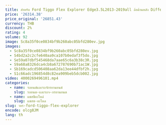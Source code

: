 ```yaml
---
title: สําหรับ Ford Tiggo Flex Explorer Edge3.5L2013-2019all ล้อด้านหลัง Differential CV6W4000AD CV6W4000AD CV6W4600BACV6W4851AB
price: '26314.38'
price_original: '26851.43'
currency: THB
discount: 2%
rating: 4
volume: 92
image: Sc8a35f0ce0834bf9b260abc05bfd280ev.jpg
images:
  - Sc8a35f0ce0834bf9b260abc05bfd280ev.jpg
  - S4bd2a2c2cfe640aa9ca107b0edaf3f5do.jpg
  - Se59a07dbf545468da7aae65c6a3b38c3R.jpg
  - S9a68a8326dca4cb8a672787690b71ac1W.jpg
  - Sb169cadcd506408aa62da13ee44dfbf2h.jpg
  - S1c66adc196854d8c82ea909beb5dcb002.jpg
video: 4000269496101.mp4
categories:
  - name: รถยนต์และรถจักรยานยนต์
    slug: รถยนต-และรถจ-กรยานยนต
  - name: แชสซีอะไหล่
    slug: แชสซ-อะไหล
slug: าหร-ford-tiggo-flex-explorer
encode: olcg8JM
lang: th
---
```

  